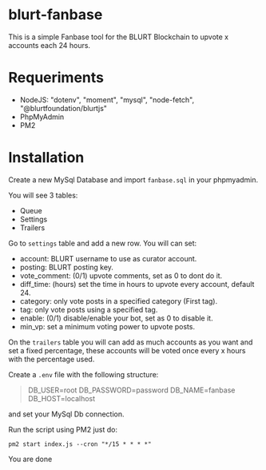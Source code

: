 # blurt-fanbase
This is a simple Fanbase tool for the BLURT Blockchain to upvote x accounts each 24 hours.

# Requeriments

* NodeJS: "dotenv", "moment", "mysql", "node-fetch", "@blurtfoundation/blurtjs"
* PhpMyAdmin
* PM2

# Installation

Create a new MySql Database and import ```fanbase.sql``` in your phpmyadmin.

You will see 3 tables:

* Queue
* Settings
* Trailers

Go to ```settings``` table and add a new row. You will can set: 

* account: BLURT username to use as curator account.
* posting: BLURT posting key.
* vote_comment: (0/1) upvote comments, set as 0 to dont do it.
* diff_time: (hours) set the time in hours to upvote every account, default 24.
* category: only vote posts in a specified category (First tag).
* tag: only vote posts using a specified tag.
* enable: (0/1) disable/enable your bot, set as 0 to disable it.
* min_vp: set a minimum voting power to upvote posts.

On the ```trailers``` table you will can add as much accounts as you want and set a fixed percentage, these accounts will be voted once every x hours with the percentage used.

Create a ```.env``` file with the following structure:

> DB_USER=root 
> DB_PASSWORD=password
> DB_NAME=fanbase
> DB_HOST=localhost

and set your MySql Db connection.

Run the script using PM2 just do:

```pm2 start index.js --cron "*/15 * * * *"```

You are done